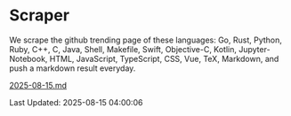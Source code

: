 # Scraper

We scrape the github trending page of these languages: Go, Rust, Python, Ruby, C++, C, Java, Shell, Makefile, Swift, Objective-C, Kotlin, Jupyter-Notebook, HTML, JavaScript, TypeScript, CSS, Vue, TeX, Markdown, and push a markdown result everyday.

[2025-08-15.md](https://github.com/yangwenmai/github-trending-backup/blob/master/2025-08-15.md)

Last Updated: 2025-08-15 04:00:06
